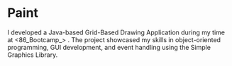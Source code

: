# Paint
I developed a Java-based Grid-Based Drawing Application during my time at &lt;86_Bootcamp_> . The project showcased my skills in object-oriented programming, GUI development, and event handling using the Simple Graphics Library.
